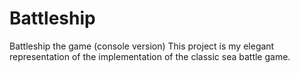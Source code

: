 # Battleship
Battleship the game (console version)
This project is my elegant representation of the implementation of the classic sea battle game.

